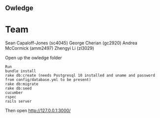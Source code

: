 ## Owledge

# Team
Sean Capaloff-Jones (sc4045)
George Cherian (gc2920)
Andrea McCormick (amm2497)
Zhengyi Li (zl3029)

Open up the owledge folder
```
Run
bundle install 
rake db:create (needs Postgresql 10 installed and uname and password from config/database.yml to be present)
rake db:migrate
rake db:seed
cucumber
rspec
rails server

```
Then open http://127.0.0.1:3000/
